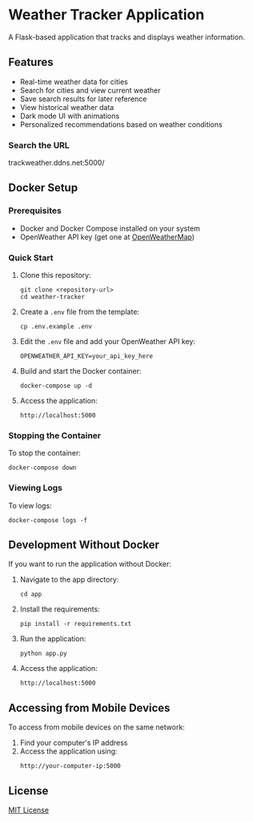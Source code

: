 # Weather Tracker Application

A Flask-based application that tracks and displays weather information.

## Features

- Real-time weather data for cities
- Search for cities and view current weather
- Save search results for later reference
- View historical weather data
- Dark mode UI with animations
- Personalized recommendations based on weather conditions

### Search the URL 

trackweather.ddns.net:5000/

## Docker Setup

### Prerequisites

- Docker and Docker Compose installed on your system
- OpenWeather API key (get one at [OpenWeatherMap](https://openweathermap.org/api))

### Quick Start

1. Clone this repository:
   ```
   git clone <repository-url>
   cd weather-tracker
   ```

2. Create a `.env` file from the template:
   ```
   cp .env.example .env
   ```

3. Edit the `.env` file and add your OpenWeather API key:
   ```
   OPENWEATHER_API_KEY=your_api_key_here
   ```

4. Build and start the Docker container:
   ```
   docker-compose up -d
   ```

5. Access the application:
   ```
   http://localhost:5000
   ```

### Stopping the Container

To stop the container:
```
docker-compose down
```

### Viewing Logs

To view logs:
```
docker-compose logs -f
```

## Development Without Docker

If you want to run the application without Docker:

1. Navigate to the app directory:
   ```
   cd app
   ```

2. Install the requirements:
   ```
   pip install -r requirements.txt
   ```

3. Run the application:
   ```
   python app.py
   ```

4. Access the application:
   ```
   http://localhost:5000
   ```

## Accessing from Mobile Devices

To access from mobile devices on the same network:

1. Find your computer's IP address
2. Access the application using:
   ```
   http://your-computer-ip:5000
   ```

## License

[MIT License](LICENSE)
